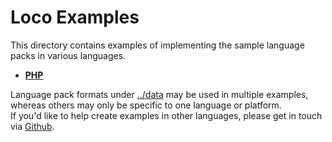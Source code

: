 # Loco Examples

This directory contains examples of implementing the sample language packs in various languages.

* **[PHP](php/)**

Language pack formats under [../data](../data) may be used in multiple examples, whereas others may only be specific to one language or platform.  
If you'd like to help create examples in other languages, please get in touch via [Github](https://github.com/timwhitlock).

